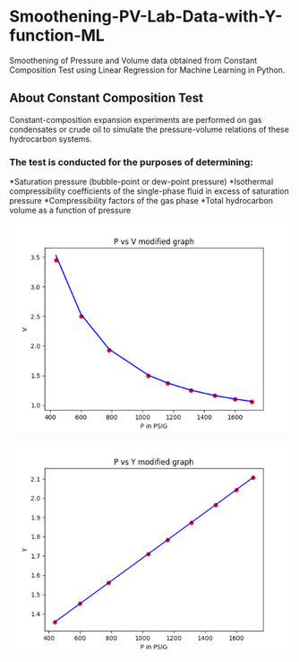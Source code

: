 # Smoothening-PV-Lab-Data-with-Y-function-ML
Smoothening of Pressure and Volume data obtained from Constant Composition Test using Linear Regression for Machine Learning in Python.   

## About Constant Composition Test
Constant-composition expansion experiments are performed on gas condensates or crude oil to simulate the pressure-volume relations of these hydrocarbon systems. 

### The test is conducted for the purposes of determining:
 *Saturation pressure (bubble-point or dew-point pressure)
 *Isothermal compressibility coefficients of the single-phase fluid in excess of saturation pressure
 *Compressibility factors of the gas phase
 *Total hydrocarbon volume as a function of pressure

![Alt text](/figure_1.png?raw=true "P vs V Graph")

![Alt text](/figure_2.png?raw=true "P vs Y Graph")
